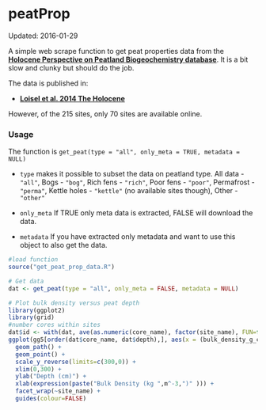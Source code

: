 # peatProp
Updated: 2016-01-29

A simple web scrape function to get peat properties data from the [**Holocene Perspective on Peatland Biogeochemistry database**](https://peatlands.lehigh.edu/). It is a bit slow and clunky but should do the job.

The data is published in:
- [**Loisel et al. 2014 The Holocene**](http://hol.sagepub.com/content/24/9/1028)

However, of the 215 sites, only 70 sites are available online.

### Usage
The function is `get_peat(type = "all", only_meta = TRUE, metadata = NULL)`

- `type` makes it possible to subset the data on peatland type.
  All data - `"all"`, Bogs - `"bog"`, Rich fens - `"rich"`, Poor fens - `"poor"`, Permafrost - `"perma"`, Kettle holes - `"kettle"` (no available sites though), Other - `"other"`
 
- `only_meta` If TRUE only meta data is extracted, FALSE will download the data. 
 
- `metadata` If you have extracted only metadata and want to use this object to also get the data.
 
```R
#load function
source("get_peat_prop_data.R")

# Get data
dat <- get_peat(type = "all", only_meta = FALSE, metadata = NULL)

# Plot bulk density versus peat depth
library(ggplot2)
library(grid)
#number cores within sites
dat$id <- with(dat, ave(as.numeric(core_name), factor(site_name), FUN=function(x) as.numeric(factor(x))))
ggplot(gg5[order(dat$core_name, dat$depth),], aes(x = (bulk_density_g_cm3*1000), y = depth ,  colour = factor(id))) + 
  geom_path() + 
  geom_point() +
  scale_y_reverse(limits=c(300,0)) +
  xlim(0,300) +
  ylab("Depth (cm)") +
  xlab(expression(paste("Bulk Density (kg ",m^-3,")" ))) +
  facet_wrap(~site_name) +
  guides(colour=FALSE)
```